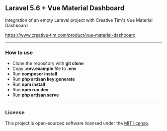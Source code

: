 ## Laravel 5.6 + Vue Material Dashboard

Integration of an empty Laravel project with Creative Tim's Vue Material Dashboard

https://www.creative-tim.com/product/vue-material-dashboard

---

### How to use

- Clone the repository with __git clone__
- Copy __.env.example__ file to __.env__
- Run __composer install__
- Run __php artisan key:generate__
- Run __npm install__
- Run __npm run dev__
- Run __php artisan serve__

---

### License

This project is open-sourced software licensed under the [MIT license](http://opensource.org/licenses/MIT).